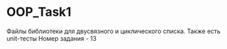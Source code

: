 # OOP_Task1
Файлы библиотеки для двусвязного и циклического списка. Также есть unit-тесты
Номер задания - 13